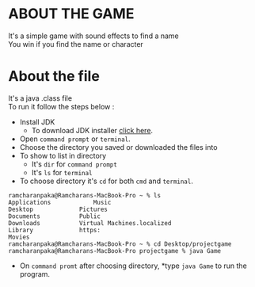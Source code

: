# ABOUT THE GAME
It's a simple game with sound effects to find a name  
You win if you find the name or character
# About the file
It's a java .class file     
To run it follow the steps below :
* Install JDK 
  * To download JDK installer [click here](https://www.oracle.com/java/technologies/downloads/#jdk17-windows).
* Open `command prompt` or `terminal`.
* Choose the directory you saved or downloaded the files into
* To show to list in directory 
  * It's `dir` for `command prompt`
  * It's `ls` for `terminal`
* To choose directory it's `cd` for both `cmd` and `terminal`.
```
ramcharanpaka@Ramcharans-MacBook-Pro ~ % ls
Applications			Music
Desktop				Pictures
Documents			Public
Downloads			Virtual Machines.localized
Library				https:
Movies
ramcharanpaka@Ramcharans-MacBook-Pro ~ % cd Desktop/projectgame 
ramcharanpaka@Ramcharans-MacBook-Pro projectgame % java Game
````
* On `command promt` after choosing directory,
    *type ``java Game`` to run the program.
